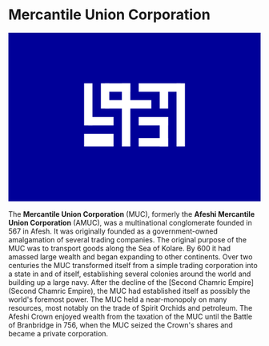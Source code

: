 # Mercantile Union Corporation

![](https://raw.githubusercontent.com/lel-rc/Ornia-Wiki/master/assets/amuc2.png)

The **Mercantile Union Corporation** (MUC), formerly the **Afeshi Mercantile Union Corporation** (AMUC), was a multinational conglomerate founded in 567 in Afesh. It  was originally founded as a government-owned amalgamation of several  trading companies. The original purpose of the MUC was to transport  goods along the Sea of Kolare. By 600 it had amassed large wealth and began expanding to other continents. Over two centuries the MUC transformed itself from a simple trading  corporation into a state in and of itself, establishing several colonies around the world and building up a large navy. After the decline of the [Second Chamric Empire](Second Chamric Empire), the MUC had established itself as possibly the world's foremost power. The MUC held a near-monopoly on many resources, most notably on the trade of Spirit Orchids and petroleum. The Afeshi Crown enjoyed wealth  from the taxation of the MUC until the Battle of Branbridge in 756, when the MUC seized the Crown's shares and became a private corporation.

